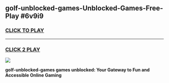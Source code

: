 
## golf-unblocked-games-Unblocked-Games-Free-Play #6v9i9
<h3>
<a href="https://us.freeplayer.one?title=golf-unblocked-games&ref=9M">CLICK TO PLAY</a></h3>
<hr>

<h3>
<a href="https://us.freeplayer.one?title=golf-unblocked-games&ref=9M">CLICK 2 PLAY</a>
  
</h3>

<a href="https://us.freeplayer.one?title=golf-unblocked-games&ref=9M"><img src="https://clearcache.store/games.png"></a>


**golf-unblocked-games games unblocked: Your Gateway to Fun and Accessible Online Gaming**
